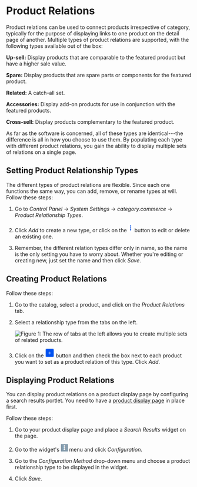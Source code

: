 # Product Relations [](id=product-relations)

Product relations can be used to connect products irrespective of category,
typically for the purpose of displaying links to one product on the detail page
of another. Multiple types of product relations are supported, with the
following types available out of the box:

**Up-sell:** Display products that are comparable to the featured product
but have a higher sale value.

**Spare:** Display products that are spare parts or components for the featured
product.

**Related:** A catch-all set.

**Accessories:** Display add-on products for use in conjunction with the featured products.

**Cross-sell:** Display products complementary to the featured product.

As far as the software is concerned, all of these types are identical---the
difference is all in how you choose to use them. By populating each type with
different product relations, you gain the ability to display multiple sets of
relations on a single page.

## Setting Product Relationship Types [](id=setting-product-relationship-types)

The different types of product relations are flexible. Since each one functions
the same way, you can add, remove, or rename types at will. Follow these steps:

1.  Go to *Control Panel* &rarr; *System Settings* &rarr; *category.commerce*
    &rarr; *Product Relationship Types*.

2.  Click *Add* to create a new type, or click on the
    ![Options](../../../images/icon-options.png) button to edit or delete an
    existing one.

3.  Remember, the different relation types differ only in name, so the name is
    the only setting you have to worry about. Whether you're editing or creating
    new, just set the name and then click *Save*.

## Creating Product Relations [](id=creating-product-relations)

Follow these steps:

1.  Go to the catalog, select a product, and click on the *Product Relations*
    tab.

2.  Select a relationship type from the tabs on the left.

    ![Figure 1: The row of tabs at the left allows you to create multiple sets
    of related products.](../../../images/product-relations.png)

3.  Click on the ![Add](../../../images/icon-add.png) button and then check the
    box next to each product you want to set as a product relation of this type.
    Click *Add*.

## Displaying Product Relations [](id=displaying-product-relations)

You can display product relations on a product display page by configuring
a search results portlet. You need to have a 
[product display page](discover/portal/-/knowledge_base/7-1/product-detail-page)
in place first.

Follow these steps:

1.  Go to your product display page and place a *Search Results* widget on the
    page.

2.  Go to the widget's ![Options](../../../images/icon-app-options.png) menu and
    click *Configuration*.

3.  Go to the *Configuration Method* drop-down menu and choose a product
    relationship type to be displayed in the widget.

4.  Click *Save*.
